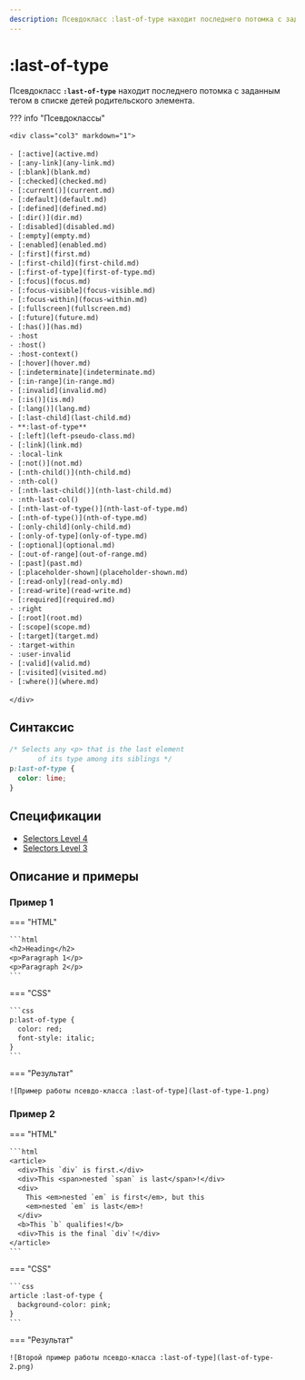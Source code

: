 ```yaml
---
description: Псевдокласс :last-of-type находит последнего потомка с заданным тегом в списке детей родительского элемента
---
```


# :last-of-type

Псевдокласс **`:last-of-type`** находит последнего потомка с заданным тегом в списке детей родительского элемента.

??? info "Псевдоклассы"

    <div class="col3" markdown="1">

    - [:active](active.md)
    - [:any-link](any-link.md)
    - [:blank](blank.md)
    - [:checked](checked.md)
    - [:current()](current.md)
    - [:default](default.md)
    - [:defined](defined.md)
    - [:dir()](dir.md)
    - [:disabled](disabled.md)
    - [:empty](empty.md)
    - [:enabled](enabled.md)
    - [:first](first.md)
    - [:first-child](first-child.md)
    - [:first-of-type](first-of-type.md)
    - [:focus](focus.md)
    - [:focus-visible](focus-visible.md)
    - [:focus-within](focus-within.md)
    - [:fullscreen](fullscreen.md)
    - [:future](future.md)
    - [:has()](has.md)
    - :host
    - :host()
    - :host-context()
    - [:hover](hover.md)
    - [:indeterminate](indeterminate.md)
    - [:in-range](in-range.md)
    - [:invalid](invalid.md)
    - [:is()](is.md)
    - [:lang()](lang.md)
    - [:last-child](last-child.md)
    - **:last-of-type**
    - [:left](left-pseudo-class.md)
    - [:link](link.md)
    - :local-link
    - [:not()](not.md)
    - [:nth-child()](nth-child.md)
    - :nth-col()
    - [:nth-last-child()](nth-last-child.md)
    - :nth-last-col()
    - [:nth-last-of-type()](nth-last-of-type.md)
    - [:nth-of-type()](nth-of-type.md)
    - [:only-child](only-child.md)
    - [:only-of-type](only-of-type.md)
    - [:optional](optional.md)
    - [:out-of-range](out-of-range.md)
    - [:past](past.md)
    - [:placeholder-shown](placeholder-shown.md)
    - [:read-only](read-only.md)
    - [:read-write](read-write.md)
    - [:required](required.md)
    - :right
    - [:root](root.md)
    - [:scope](scope.md)
    - [:target](target.md)
    - :target-within
    - :user-invalid
    - [:valid](valid.md)
    - [:visited](visited.md)
    - [:where()](where.md)

    </div>

## Синтаксис

```css
/* Selects any <p> that is the last element
	   of its type among its siblings */
p:last-of-type {
  color: lime;
}
```

## Спецификации

- [Selectors Level 4](https://drafts.csswg.org/selectors-4/#last-of-type-pseudo)
- [Selectors Level 3](https://drafts.csswg.org/selectors-3/#last-of-type-pseudo)

## Описание и примеры

### Пример 1

=== "HTML"

    ```html
    <h2>Heading</h2>
    <p>Paragraph 1</p>
    <p>Paragraph 2</p>
    ```

=== "CSS"

    ```css
    p:last-of-type {
      color: red;
      font-style: italic;
    }
    ```

=== "Результат"

    ![Пример работы псевдо-класса :last-of-type](last-of-type-1.png)

### Пример 2

=== "HTML"

    ```html
    <article>
      <div>This `div` is first.</div>
      <div>This <span>nested `span` is last</span>!</div>
      <div>
        This <em>nested `em` is first</em>, but this
        <em>nested `em` is last</em>!
      </div>
      <b>This `b` qualifies!</b>
      <div>This is the final `div`!</div>
    </article>
    ```

=== "CSS"

    ```css
    article :last-of-type {
      background-color: pink;
    }
    ```

=== "Результат"

    ![Второй пример работы псевдо-класса :last-of-type](last-of-type-2.png)
